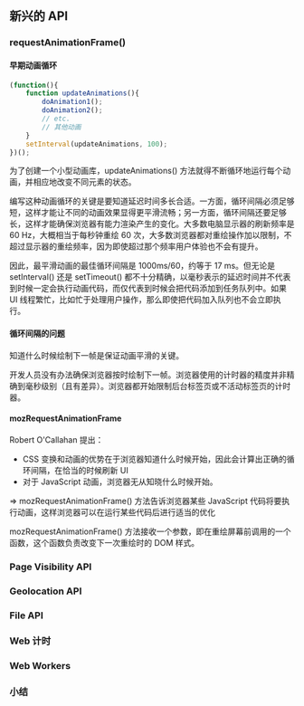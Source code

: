 ## 新兴的 API
### requestAnimationFrame()
#### 早期动画循环

```javascript
(function(){
    function updateAnimations(){
        doAnimation1();
        doAnimation2();
        // etc.
        // 其他动画
    }
    setInterval(updateAnimations, 100);
})();
```

为了创建一个小型动画库，updateAnimations() 方法就得不断循环地运行每个动画，并相应地改变不同元素的状态。

编写这种动画循环的关键是要知道延迟时间多长合适。一方面，循环间隔必须足够短，这样才能让不同的动画效果显得更平滑流畅；另一方面，循环间隔还要足够长，这样才能确保浏览器有能力渲染产生的变化。大多数电脑显示器的刷新频率是 60 Hz，大概相当于每秒钟重绘 60 次，大多数浏览器都对重绘操作加以限制，不超过显示器的重绘频率，因为即使超过那个频率用户体验也不会有提升。

因此，最平滑动画的最佳循环间隔是 1000ms/60，约等于 17 ms。但无论是 setInterval() 还是 setTimeout() 都不十分精确，以毫秒表示的延迟时间并不代表到时候一定会执行动画代码，而仅代表到时候会把代码添加到任务队列中。如果 UI 线程繁忙，比如忙于处理用户操作，那么即使把代码加入队列也不会立即执行。

#### 循环间隔的问题
知道什么时候绘制下一帧是保证动画平滑的关键。

开发人员没有办法确保浏览器按时绘制下一帧。浏览器使用的计时器的精度并非精确到毫秒级别（且有差异）。浏览器都开始限制后台标签页或不活动标签页的计时器。

#### mozRequestAnimationFrame
Robert O'Callahan 提出：
- CSS 变换和动画的优势在于浏览器知道什么时候开始，因此会计算出正确的循环间隔，在恰当的时候刷新 UI
- 对于 JavaScript 动画，浏览器无从知晓什么时候开始。

=> mozRequestAnimationFrame() 方法告诉浏览器某些 JavaScript 代码将要执行动画，这样浏览器可以在运行某些代码后进行适当的优化

mozRequestAnimationFrame() 方法接收一个参数，即在重绘屏幕前调用的一个函数，这个函数负责改变下一次重绘时的 DOM 样式。


### Page Visibility API

### Geolocation API 

### File API

### Web 计时

### Web Workers

### 小结
